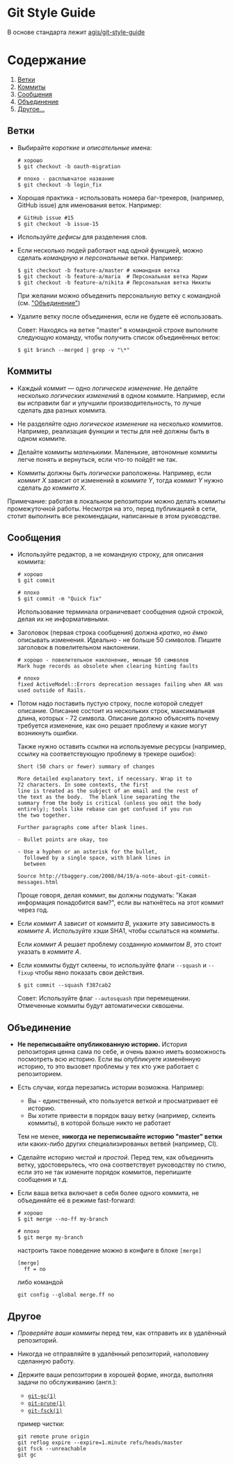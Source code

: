 # Git Style Guide

В основе стандарта лежит [agis/git-style-guide](https://github.com/agis/git-style-guide)

# Содержание

1. [Ветки](#Ветки)
2. [Коммиты](#Коммиты)
3. [Сообщения](#Сообщения)
4. [Объединение](#Объединение)
5. [Другое...](#Другое)

## Ветки

* Выбирайте *короткие* и *описательные* имена:

  ```shell
  # хорошо
  $ git checkout -b oauth-migration

  # плохо - расплывчатое название
  $ git checkout -b login_fix
  ```

* Хорошая практика - использовать номера баг-трекеров, (например, GitHub issue) для именования веток. Например:

  ```shell
  # GitHub issue #15
  $ git checkout -b issue-15
  ```

* Используйте *дефисы* для разделения слов.

* Если несколько людей работают над *одной* функцией, можно сделать *командную* и *персональные* ветки. Например:

  ```shell
  $ git checkout -b feature-a/master # командная ветка
  $ git checkout -b feature-a/maria  # Персональная ветка Марии
  $ git checkout -b feature-a/nikita # Персональная ветка Никиты
  ```

  При желании можно объеденить персональную ветку с командной (см. ["Объединение"](#Объединение))

* Удалите ветку после объединения, если не будете её использовать.

  Совет: Находясь на ветке "master" в командной строке выполните следующую команду, чтобы получить список объединённых веток:

  ```shell
  $ git branch --merged | grep -v "\*"
  ```

## Коммиты

* Каждый коммит — одно *логическое изменение*. Не делайте несколько *логических изменений* в одном коммите. Например, если вы исправили баг и улучшили производительность, то лучше сделать два разных коммита.

* Не разделяйте одно *логическое изменение* на несколько коммитов. Например, реализация функции и тесты для неё должны быть в одном коммите.

* Делайте коммиты *маленькими*. Маленькие, автономные коммиты легче понять и вернуться, если что-то пойдёт не так.

* Коммиты должны быть *логически* раположены. Например, если *коммит X* зависит от изменений в *коммите Y*, тогда *коммит Y* нужно сделать до *коммита X*.

Примечание: работая в локальном репозитории можно делать коммиты промежуточной работы. Несмотря на это, перед публикацией в сети, стотит выполнить все рекомендации, написанные в этом руководстве.

## Сообщения

* Используйте редактор, а не командную строку, для описания коммита:

  ```shell
  # хорошо
  $ git commit

  # плохо
  $ git commit -m "Quick fix"
  ```

  Использование терминала ограничевает сообщения одной строкой, делая их не информативными.

* Заголовок (первая строка сообщения) должна *кратко*, но *ёмко* описывать изменения. Идеально - не больше 50 символов. Пишите заголовок в повелительном наклонении.

  ```shell
  # хорошо - повелительное наклонение, меньше 50 символов
  Mark huge records as obsolete when clearing hinting faults

  # плохо
  fixed ActiveModel::Errors deprecation messages failing when AR was used outside of Rails.
  ```

* Потом надо поставить пустую строку, после которой следует описание. Описание состоит из нескольких строк, максимальная длина, которых - 72 символа. Описание должно объяснять почему требуется изменение, как оно решает проблему и какие могут возникнуть ошибки.

  Также нужно оставить ссылки на используемые ресурсы (например, ссылку на соответствующую проблему в трекере ошибок):

  ```text
  Short (50 chars or fewer) summary of changes

  More detailed explanatory text, if necessary. Wrap it to
  72 characters. In some contexts, the first
  line is treated as the subject of an email and the rest of
  the text as the body.  The blank line separating the
  summary from the body is critical (unless you omit the body
  entirely); tools like rebase can get confused if you run
  the two together.

  Further paragraphs come after blank lines.

  - Bullet points are okay, too

  - Use a hyphen or an asterisk for the bullet,
    followed by a single space, with blank lines in
    between

  Source http://tbaggery.com/2008/04/19/a-note-about-git-commit-messages.html
  ```

  Проще говоря, делая коммит, вы должны подумать: "Какая информация понадобится вам?", если вы наткнётесь на этот коммит через год.

* Если *коммит A* зависит от *коммита B*, укажите эту зависимость в *коммите A*. Используйте хэши SHA1, чтобы ссылаться на коммиты.

  Если *коммит A* решает проблему созданную *коммитом B*, это стоит указать в *коммите A*.

* Если коммиты будут склеены, то используйте флаги `--squash` и `--fixup` чтобы явно показать свои действия.

  ```shell
  $ git commit --squash f387cab2
  ```

  Совет: Используйте флаг `--autosquash` при перемещении. Отмеченные коммиты будут автоматически сквошены.

## Объединение

* **Не переписывайте опубликованную историю.** История репозитория ценна сама по себе, и очень важно иметь возможность посмотреть всю историю. Если вы опубликуете изменённую историю, то это вызовет проблемы у тех кто уже работает с репозиторием.

* Есть случаи, когда перезапись истории возможна. Например:

    * Вы - единственный, кто пользуется веткой и просматривает её историю.
    * Вы хотите привести в порядок вашу ветку (например, склеить коммиты), в которой больше никто не работает

  Тем не менее, **никогда не переписывайте историю "master" ветки** или каких-либо других специализированых ветвей (например, CI).

* Сделайте историю *чистой* и *простой*. Перед тем, как объединить ветку, удостоверьтесь, что она соответствует руководству по стилю, если это не так измените порядок коммитов, перепишите сообщения и т.д.

* Если ваша ветка включает в себя более одного коммита, не объединяйте её в режиме fast-forward:

  ```shell
  # хорошо
  $ git merge --no-ff my-branch

  # плохо
  $ git merge my-branch
  ```
  настроить такое поведение можно в конфиге в блоке `[merge]`
  ```.gitconfig
  [merge]
    ff = no
  ```
  либо командой 
  ```shell
  git config --global merge.ff no
  ```

## Другое

* *Проверяйте ваши коммиты* перед тем, как отправить их в удалённый репозиторий.

* Никогда не отправляйте в удалённый репозиторий, наполовину сделанную работу.

* Держите ваши репозитории в хорошей форме, иногда, выполняя задачи по обслуживанию (англ.):

    * [`git-gc(1)`](https://git-scm.com/docs/git-gc)
    * [`git-prune(1)`](https://git-scm.com/docs/git-prune)
    * [`git-fsck(1)`](https://git-scm.com/docs/git-fsck)

    пример чистки:
    ```shell
    git remote prune origin 
    git reflog expire --expire=1.minute refs/heads/master
    git fsck --unreachable
    git gc
    ```